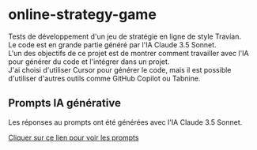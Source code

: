 # online-strategy-game
Tests de développement d'un jeu de stratégie en ligne de style Travian.<br/>
Le code est en grande partie généré par l'IA Claude 3.5 Sonnet.<br/>
L'un des objectifs de ce projet est de montrer comment travailler avec l'IA pour générer du code et l'intégrer dans un projet.<br>
J'ai choisi d'utiliser Cursor pour générer le code, mais il est possible d'utiliser d'autres outils comme GitHub Copilot ou Tabnine.


## Prompts IA générative
Les réponses au prompts ont été générées avec l'IA Claude 3.5 Sonnet.

[Cliquer sur ce lien pour voir les prompts](prompts-ia/sommaire.md)

